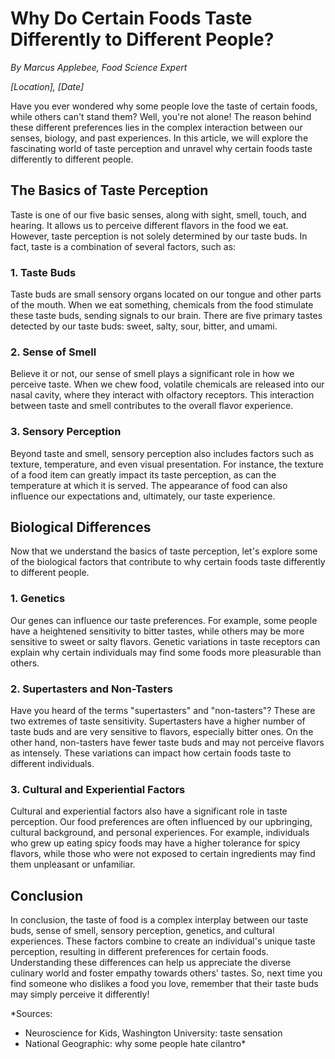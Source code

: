 # Why Do Certain Foods Taste Differently to Different People?

*By Marcus Applebee, Food Science Expert*

*[Location], [Date]*

Have you ever wondered why some people love the taste of certain foods, while others can't stand them? Well, you're not alone! The reason behind these different preferences lies in the complex interaction between our senses, biology, and past experiences. In this article, we will explore the fascinating world of taste perception and unravel why certain foods taste differently to different people.

## The Basics of Taste Perception

Taste is one of our five basic senses, along with sight, smell, touch, and hearing. It allows us to perceive different flavors in the food we eat. However, taste perception is not solely determined by our taste buds. In fact, taste is a combination of several factors, such as:

### 1. Taste Buds

Taste buds are small sensory organs located on our tongue and other parts of the mouth. When we eat something, chemicals from the food stimulate these taste buds, sending signals to our brain. There are five primary tastes detected by our taste buds: sweet, salty, sour, bitter, and umami.

### 2. Sense of Smell

Believe it or not, our sense of smell plays a significant role in how we perceive taste. When we chew food, volatile chemicals are released into our nasal cavity, where they interact with olfactory receptors. This interaction between taste and smell contributes to the overall flavor experience.

### 3. Sensory Perception

Beyond taste and smell, sensory perception also includes factors such as texture, temperature, and even visual presentation. For instance, the texture of a food item can greatly impact its taste perception, as can the temperature at which it is served. The appearance of food can also influence our expectations and, ultimately, our taste experience.

## Biological Differences

Now that we understand the basics of taste perception, let's explore some of the biological factors that contribute to why certain foods taste differently to different people.

### 1. Genetics

Our genes can influence our taste preferences. For example, some people have a heightened sensitivity to bitter tastes, while others may be more sensitive to sweet or salty flavors. Genetic variations in taste receptors can explain why certain individuals may find some foods more pleasurable than others.

### 2. Supertasters and Non-Tasters

Have you heard of the terms "supertasters" and "non-tasters"? These are two extremes of taste sensitivity. Supertasters have a higher number of taste buds and are very sensitive to flavors, especially bitter ones. On the other hand, non-tasters have fewer taste buds and may not perceive flavors as intensely. These variations can impact how certain foods taste to different individuals.

### 3. Cultural and Experiential Factors

Cultural and experiential factors also have a significant role in taste perception. Our food preferences are often influenced by our upbringing, cultural background, and personal experiences. For example, individuals who grew up eating spicy foods may have a higher tolerance for spicy flavors, while those who were not exposed to certain ingredients may find them unpleasant or unfamiliar.

## Conclusion

In conclusion, the taste of food is a complex interplay between our taste buds, sense of smell, sensory perception, genetics, and cultural experiences. These factors combine to create an individual's unique taste perception, resulting in different preferences for certain foods. Understanding these differences can help us appreciate the diverse culinary world and foster empathy towards others' tastes. So, next time you find someone who dislikes a food you love, remember that their taste buds may simply perceive it differently!

*Sources:
- Neuroscience for Kids, Washington University: taste sensation
- National Geographic: why some people hate cilantro*
